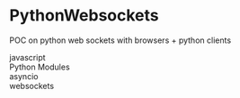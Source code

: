 # PythonWebsockets
POC on python web sockets with browsers + python clients

javascript<br/>
Python Modules <br/>
asyncio<br/>
websockets



